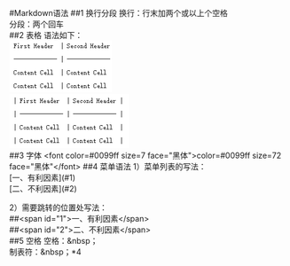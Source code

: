 #Markdown语法
##1 换行分段
换行：行末加两个或以上个空格  
分段：两个回车  
##2 表格
语法如下：  
![](./images/MarkdownPad003.png)  
![](./images/MarkdownPad004.png)  
##3 字体
\<font color=#0099ff size=7 face="黑体">color=#0099ff size=72 face="黑体"\</font>
##4 菜单语法
1）菜单列表的写法：  
\[一、有利因素](#1)  
\[二、不利因素](#2)

2）需要跳转的位置处写法：  
\##\<span id="1">一、有利因素\</span>  
\##\<span id="2">二、不利因素\</span>   
##5 空格
空格：&nbsp；  
制表符：&nbsp；*4  




